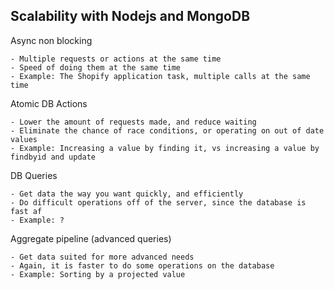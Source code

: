 ## Scalability with Nodejs and MongoDB

 Async non blocking

    - Multiple requests or actions at the same time
    - Speed of doing them at the same time
    - Example: The Shopify application task, multiple calls at the same time

  Atomic DB Actions

    - Lower the amount of requests made, and reduce waiting
    - Eliminate the chance of race conditions, or operating on out of date values
    - Example: Increasing a value by finding it, vs increasing a value by findbyid and update

  DB Queries

    - Get data the way you want quickly, and efficiently
    - Do difficult operations off of the server, since the database is fast af
    - Example: ?

  Aggregate pipeline (advanced queries) 

    - Get data suited for more advanced needs
    - Again, it is faster to do some operations on the database
    - Example: Sorting by a projected value

